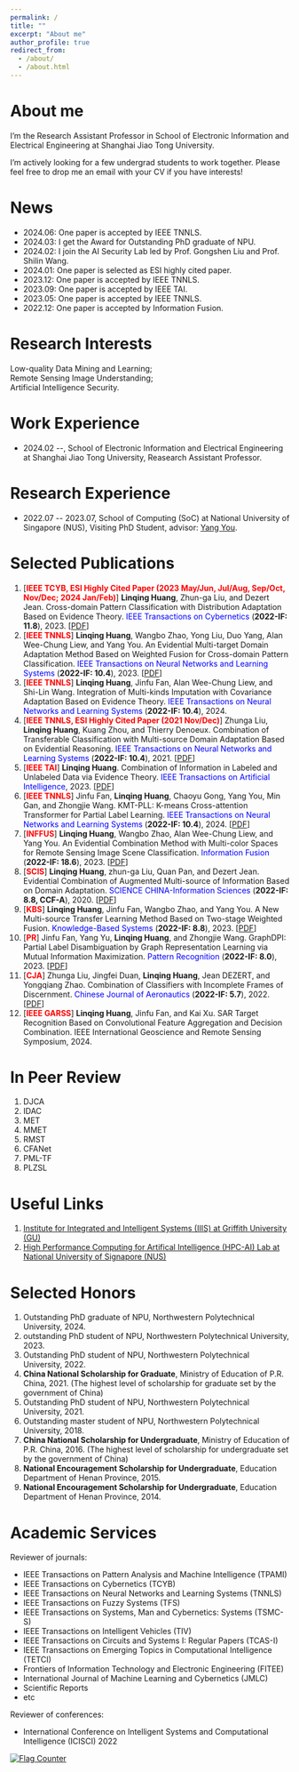 ```yaml
---
permalink: /
title: ""
excerpt: "About me"
author_profile: true
redirect_from: 
  - /about/
  - /about.html
---
```


About me
=====
I’m the Research Assistant Professor in School of Electronic Information and Electrical Engineering at Shanghai Jiao Tong University. 

I’m actively looking for a few undergrad students to work together. Please feel free to drop me an email with your CV if you have interests!

News
======
- 2024.06: One paper is accepted by IEEE TNNLS.
- 2024.03: I get the Award for Outstanding PhD graduate of NPU.
- 2024.02: I join the AI Security Lab led by Prof. Gongshen Liu and Prof. Shilin Wang.
- 2024.01: One paper is selected as ESI highly cited paper.
- 2023.12: One paper is accepted by IEEE TNNLS.
- 2023.09: One paper is accepted by IEEE TAI.
- 2023.05: One paper is accepted by IEEE TNNLS.
- 2022.12: One paper is accepted by Information Fusion.

Research Interests
======
Low-quality Data Mining and Learning;  
Remote Sensing Image Understanding;     
Artificial Intelligence Security.

Work Experience
=====
- 2024.02 --, School of Electronic Information and Electrical Engineering at Shanghai Jiao Tong University, Reasearch Assistant Professor.

Research Experience
======
- 2022.07 -- 2023.07, School of Computing (SoC) at National University of Singapore (NUS), Visiting PhD Student, advisor: [Yang You](https://www.comp.nus.edu.sg/~youy/).

Selected Publications
======
1. [**<font color="red">IEEE TCYB, ESI Highly Cited Paper (2023 May/Jun, Jul/Aug, Sep/Oct, Nov/Dec; 2024 Jan/Feb)</font>**] **Linqing Huang**, Zhun-ga Liu, and Dezert Jean. Cross-domain Pattern Classification with Distribution Adaptation Based on Evidence Theory. <font color="blue">IEEE Transactions on Cybernetics</font> (**2022-IF: 11.8**), 2023. [[PDF](https://ieeexplore.ieee.org/document/9660783)]
2. [**<font color="red">IEEE TNNLS</font>**] **Linqing Huang**, Wangbo Zhao, Yong Liu, Duo Yang, Alan Wee-Chung Liew, and Yang You. An Evidential Multi-target Domain Adaptation Method Based on Weighted Fusion for Cross-domain Pattern Classification. <font color="blue">IEEE Transactions on Neural Networks and Learning Systems</font> (**2022-IF: 10.4**), 2023. [[PDF](https://ieeexplore.ieee.org/document/10135140)]
3. [**<font color="red">IEEE TNNLS</font>**] **Linqing Huang**, Jinfu Fan, Alan Wee-Chung Liew, and Shi-Lin Wang. Integration of Multi-kinds Imputation with Covariance Adaptation Based on Evidence Theory. <font color="blue">IEEE Transactions on Neural Networks and Learning Systems</font> (**2022-IF: 10.4**), 2024.
4. [**<font color="red">IEEE TNNLS, ESI Highly Cited Paper (2021 Nov/Dec)</font>**] Zhunga Liu, **Linqing Huang**, Kuang Zhou, and Thierry Denoeux. Combination of Transferable Classification with Multi-source Domain Adaptation Based on Evidential Reasoning. <font color="blue">IEEE Transactions on Neural Networks and Learning Systems</font> (**2022-IF: 10.4**), 2021. [[PDF](https://ieeexplore.ieee.org/document/9108588)]
5. [**<font color="red">IEEE TAI</font>**] **Linqing Huang**. Combination of Information in Labeled and Unlabeled Data via Evidence Theory. <font color="blue">IEEE Transactions on Artificial Intelligence</font>, 2023. [[PDF](https://ieeexplore.ieee.org/abstract/document/10253965)]
6. [**<font color="red">IEEE TNNLS</font>**] Jinfu Fan, **Linqing Huang**, Chaoyu Gong, Yang You, Min  Gan, and Zhongjie Wang. KMT-PLL: K-means Cross-attention Transformer for Partial Label Learning. <font color="blue">IEEE Transactions on Neural Networks and Learning Systems</font> (**2022-IF: 10.4**), 2024. [[PDF](https://ieeexplore.ieee.org/document/10384739)]
7. [**<font color="red">INFFUS</font>**] **Linqing Huang**, Wangbo Zhao, Alan Wee-Chung Liew, and Yang You. An Evidential Combination Method with Multi-color Spaces for Remote Sensing Image Scene Classification. <font color="blue">Information Fusion</font> (**2022-IF: 18.6**), 2023. [[PDF](https://www.sciencedirect.com/science/article/abs/pii/S1566253522002743)]
8. [**<font color="red">SCIS</font>**] **Linqing Huang**, zhun-ga Liu, Quan Pan, and Dezert Jean. Evidential Combination of Augmented Multi-source of Information Based on Domain Adaptation. <font color="blue">SCIENCE CHINA-Information Sciences</font> (**2022-IF: 8.8, CCF-A**), 2020. [[PDF](https://link.springer.com/article/10.1007/s11432-020-3080-3)]
9. [**<font color="red">KBS</font>**] **Linqing Huang**, Jinfu Fan, Wangbo Zhao, and Yang You. A New Multi-source Transfer Learning Method Based on Two-stage Weighted Fusion. <font color="blue">Knowledge-Based Systems</font> (**2022-IF: 8.8**), 2023. [[PDF](https://www.sciencedirect.com/science/article/abs/pii/S0950705122013296)]
10. [**<font color="red">PR</font>**] Jinfu Fan, Yang Yu, **Linqing Huang**, and Zhongjie Wang. GraphDPI: Partial Label Disambiguation by Graph Representation Learning via Mutual Information Maximization. <font color="blue">Pattern Recognition</font> (**2022-IF: 8.0**), 2023. [[PDF](https://www.sciencedirect.com/science/article/abs/pii/S0031320322006136)]
11. [**<font color="red">CJA</font>**] Zhunga Liu, Jingfei Duan, **Linqing Huang**, Jean DEZERT, and Yongqiang Zhao. Combination of Classifiers with Incomplete Frames of Discernment. <font color="blue">Chinese Journal of Aeronautics</font> (**2022-IF: 5.7**), 2022. [[PDF](https://www.sciencedirect.com/science/article/pii/S1000936121001758)]
12. [**<font color="red">IEEE GARSS</font>**] **Linqing Huang**, Jinfu Fan, and Kai Xu. SAR Target Recognition Based on Convolutional Feature Aggregation and Decision Combination. IEEE International Geoscience and Remote Sensing Symposium, 2024.

In Peer Review
======
1. DJCA
2. IDAC
3. MET
4. MMET
5. RMST
6. CFANet
7. PML-TF
8. PLZSL


Useful Links
======
1. [Institute for Integrated and Intelligent Systems (IIIS) at Griffith University (GU)](https://www.griffith.edu.au/institute-integrated-intelligent-systems/our-researchers)
2. [High Performance Computing for Artifical Intelligence (HPC-AI) Lab at National University of Signapore (NUS)](https://ai.comp.nus.edu.sg/)


Selected Honors
======
1. Outstanding PhD graduate of NPU, Northwestern Polytechnical University, 2024.
2. outstanding PhD student of NPU, Northwestern Polytechnical University, 2023.
3. Outstanding PhD student of NPU, Northwestern Polytechnical University, 2022.
4. **China National Scholarship for Graduate**, Ministry of Education of P.R. China, 2021. (The highest level of scholarship for graduate set by the government of China)
5. Outstanding PhD student of NPU, Northwestern Polytechnical University, 2021.
6. Outstanding master student of NPU, Northwestern Polytechnical University, 2018.
7. **China National Scholarship for Undergraduate**, Ministry of Education of P.R. China, 2016. (The highest level of scholarship for undergraduate set by the government of China)
8. **National Encouragement Scholarship for Undergraduate**, Education Department of Henan Province, 2015.
9. **National Encouragement Scholarship for Undergraduate**, Education Department of Henan Province, 2014.


Academic Services
======
Reviewer of journals: 
- IEEE Transactions on Pattern Analysis and Machine Intelligence (TPAMI)
- IEEE Transactions on Cybernetics (TCYB)
- IEEE Transactions on Neural Networks and Learning Systems (TNNLS)
- IEEE Transactions on Fuzzy Systems (TFS)
- IEEE Transactions on Systems, Man and Cybernetics: Systems (TSMC-S)
-  IEEE Transactions on Intelligent Vehicles (TIV)
- IEEE Transactions on Circuits and Systems I: Regular Papers (TCAS-I)
- IEEE Transactions on Emerging Topics in Computational Intelligence (TETCI)
- Frontiers of Information Technology and Electronic Engineering (FITEE)
- International Journal of Machine Learning and Cybernetics (JMLC)
- Scientific Reports
- etc

Reviewer of conferences: 
- International Conference on Intelligent Systems and Computational Intelligence (ICISCI) 2022


<a href="https://info.flagcounter.com/N0dx"><img src="https://s11.flagcounter.com/count2/N0dx/bg_FFFFFF/txt_000000/border_CCCCCC/columns_2/maxflags_20/viewers_0/labels_0/pageviews_0/flags_0/percent_0/" alt="Flag Counter" border="0"></a>

